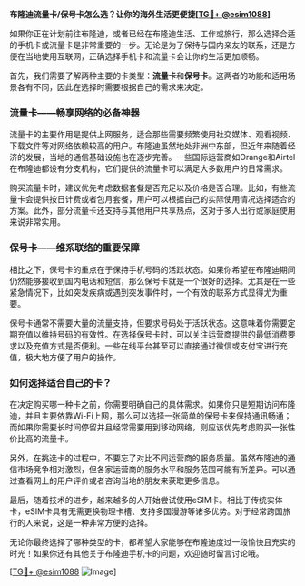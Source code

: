 **布隆迪流量卡/保号卡怎么选？让你的海外生活更便捷[[TG💪+ @esim1088](https://t.me/s/esim1088)]**

如果你正在计划前往布隆迪，或者已经在布隆迪生活、工作或旅行，那么选择合适的手机卡或流量卡是非常重要的一步。无论是为了保持与国内亲友的联系，还是方便在当地使用互联网，正确选择手机卡和流量卡会让你的生活更加顺畅。

首先，我们需要了解两种主要的卡类型：**流量卡**和**保号卡**。这两者的功能和适用场景各有不同，因此在选择时需要根据自己的需求来决定。

### 流量卡——畅享网络的必备神器

流量卡的主要作用是提供上网服务，适合那些需要频繁使用社交媒体、观看视频、下载文件等对网络依赖较高的用户。布隆迪虽然地处非洲中东部，但近年来随着经济的发展，当地的通信基础设施也在逐步完善。一些国际运营商如Orange和Airtel在布隆迪都设有分支机构，它们提供的流量卡可以满足大多数用户的日常需求。

购买流量卡时，建议优先考虑数据套餐是否充足以及价格是否合理。比如，有些流量卡会提供按日计费或者包月套餐，用户可以根据自己的实际使用情况选择适合的方案。此外，部分流量卡还支持与其他用户共享热点，这对于多人出行或家庭使用来说非常实用。

### 保号卡——维系联络的重要保障

相比之下，保号卡的重点在于保持手机号码的活跃状态。如果你希望在布隆迪期间仍然能够接收到国内电话和短信，那么保号卡就是一个很好的选择。尤其是在一些紧急情况下，比如突发疾病或遇到突发事件时，一个有效的联系方式显得尤为重要。

保号卡通常不需要大量的流量支持，但要求号码处于活跃状态。这意味着你需要定期充值以维持号码的有效性。在选择保号卡时，可以关注运营商提供的最低消费要求以及充值方式是否便利。一些在线平台甚至可以直接通过微信或支付宝进行充值，极大地方便了用户的操作。

### 如何选择适合自己的卡？

在决定购买哪一种卡之前，你需要明确自己的具体需求。如果你只是短期访问布隆迪，并且主要依靠Wi-Fi上网，那么可以选择一张简单的保号卡来保持通讯畅通；而如果你需要长时间停留并且经常需要用到移动网络，则应该优先考虑购买一张性价比高的流量卡。

另外，在挑选卡的过程中，不要忘了对比不同运营商的服务质量。虽然布隆迪的通信市场竞争相对激烈，但各家运营商的服务水平和服务范围可能有所差异。可以通过查看网上的用户评价或者咨询当地的朋友来获取更多信息。

最后，随着技术的进步，越来越多的人开始尝试使用eSIM卡。相比于传统实体卡，eSIM卡具有无需更换物理卡槽、支持多国漫游等诸多优势。对于经常跨国旅行的人来说，这是一种非常方便的选择。

无论你最终选择了哪种类型的卡，都希望大家能够在布隆迪度过一段愉快且充实的时光！如果你还有其他关于布隆迪手机卡的问题，欢迎随时留言讨论哦。

[[TG💪+ @esim1088](https://t.me/s/esim1088) ![Image](https://i.postimg.cc/4NQfJmqS/Snipaste-2025-05-13-00-14-12.png)]